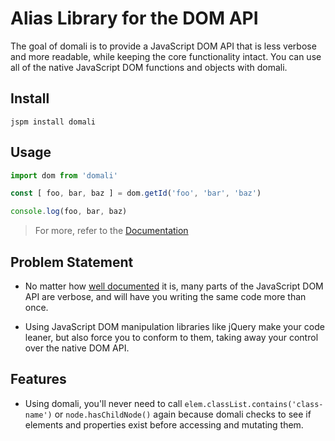 # Alias Library for the DOM API

The goal of domali is to provide a JavaScript DOM API that is less verbose and
more readable, while keeping the core functionality intact. You can use
all of the native JavaScript DOM functions and objects with domali.

## Install
`jspm install domali`

## Usage
```javascript
import dom from 'domali'

const [ foo, bar, baz ] = dom.getId('foo', 'bar', 'baz')

console.log(foo, bar, baz)
```
> For more, refer to the [Documentation](docs/api.md)

## Problem Statement
- No matter how
[well documented](https://developer.mozilla.org/en-US/docs/Web/API/Document_Object_Model)
it is, many parts of the JavaScript DOM API are verbose, and will have you
writing the same code more than once.

- Using JavaScript DOM manipulation libraries like jQuery make your code
leaner, but also force you to conform to them, taking away your control
over the native DOM API.

## Features

- Using domali, you'll never need to call `elem.classList.contains('class-name')`
or `node.hasChildNode()` again because domali checks to see if
elements and properties exist before accessing and mutating them.
